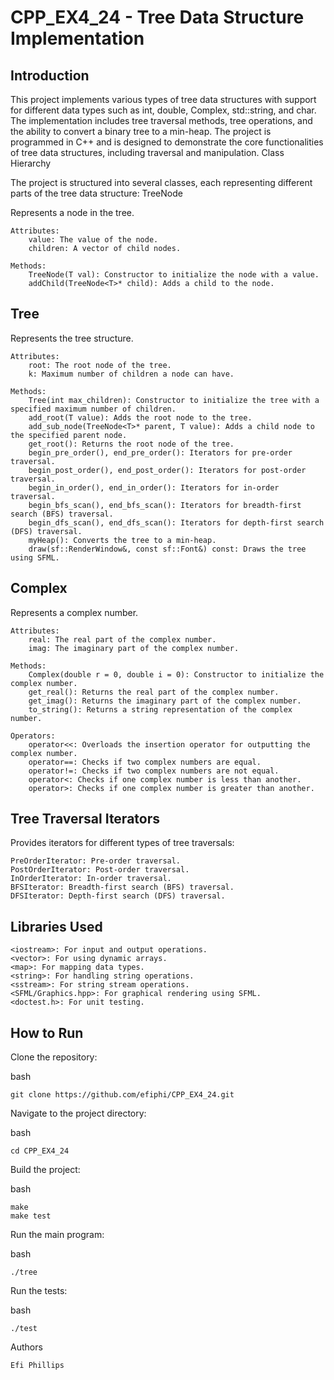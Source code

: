 # CPP_EX4_24 - Tree Data Structure Implementation
## Introduction

This project implements various types of tree data structures with support for different data types such as int, double, Complex, std::string, and char. The implementation includes tree traversal methods, tree operations, and the ability to convert a binary tree to a min-heap. The project is programmed in C++ and is designed to demonstrate the core functionalities of tree data structures, including traversal and manipulation.
Class Hierarchy

The project is structured into several classes, each representing different parts of the tree data structure:
TreeNode

Represents a node in the tree.

    Attributes:
        value: The value of the node.
        children: A vector of child nodes.

    Methods:
        TreeNode(T val): Constructor to initialize the node with a value.
        addChild(TreeNode<T>* child): Adds a child to the node.

## Tree

Represents the tree structure.

    Attributes:
        root: The root node of the tree.
        k: Maximum number of children a node can have.

    Methods:
        Tree(int max_children): Constructor to initialize the tree with a specified maximum number of children.
        add_root(T value): Adds the root node to the tree.
        add_sub_node(TreeNode<T>* parent, T value): Adds a child node to the specified parent node.
        get_root(): Returns the root node of the tree.
        begin_pre_order(), end_pre_order(): Iterators for pre-order traversal.
        begin_post_order(), end_post_order(): Iterators for post-order traversal.
        begin_in_order(), end_in_order(): Iterators for in-order traversal.
        begin_bfs_scan(), end_bfs_scan(): Iterators for breadth-first search (BFS) traversal.
        begin_dfs_scan(), end_dfs_scan(): Iterators for depth-first search (DFS) traversal.
        myHeap(): Converts the tree to a min-heap.
        draw(sf::RenderWindow&, const sf::Font&) const: Draws the tree using SFML.

## Complex

Represents a complex number.

    Attributes:
        real: The real part of the complex number.
        imag: The imaginary part of the complex number.

    Methods:
        Complex(double r = 0, double i = 0): Constructor to initialize the complex number.
        get_real(): Returns the real part of the complex number.
        get_imag(): Returns the imaginary part of the complex number.
        to_string(): Returns a string representation of the complex number.

    Operators:
        operator<<: Overloads the insertion operator for outputting the complex number.
        operator==: Checks if two complex numbers are equal.
        operator!=: Checks if two complex numbers are not equal.
        operator<: Checks if one complex number is less than another.
        operator>: Checks if one complex number is greater than another.


## Tree Traversal Iterators

Provides iterators for different types of tree traversals:

    PreOrderIterator: Pre-order traversal.
    PostOrderIterator: Post-order traversal.
    InOrderIterator: In-order traversal.
    BFSIterator: Breadth-first search (BFS) traversal.
    DFSIterator: Depth-first search (DFS) traversal.

## Libraries Used

    <iostream>: For input and output operations.
    <vector>: For using dynamic arrays.
    <map>: For mapping data types.
    <string>: For handling string operations.
    <sstream>: For string stream operations.
    <SFML/Graphics.hpp>: For graphical rendering using SFML.
    <doctest.h>: For unit testing.

## How to Run
Clone the repository:

bash

    git clone https://github.com/efiphi/CPP_EX4_24.git

Navigate to the project directory:

bash

    cd CPP_EX4_24

Build the project:

bash

    make
    make test

Run the main program:

bash

    ./tree

Run the tests:

bash

    ./test

Authors

    Efi Phillips
